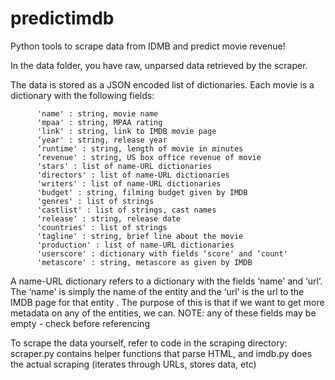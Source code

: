 predictimdb
===========

Python tools to scrape data from IDMB and predict movie revenue!

In the data folder, you have raw, unparsed data retrieved by the scraper.

The data is stored as a JSON encoded list of dictionaries. Each movie is a dictionary with the following fields:


	      'name' : string, movie name
	      'mpaa' : string, MPAA rating
	      'link' : string, link to IMDB movie page
	      ‘year' : string, release year
	      ‘runtime' : string, length of movie in minutes
	      ‘revenue' : string, US box office revenue of movie
	      'stars' : list of name-URL dictionaries
	      'directors' : list of name-URL dictionaries
	      'writers' : list of name-URL dictionaries
	      'budget' : string, filming budget given by IMDB
	      'genres' : list of strings
	      'castlist' : list of strings, cast names
	      'release' : string, release date
	      'countries' : list of strings
	      'tagline' : string, brief line about the movie
	      'production' : list of name-URL dictionaries
	      'userscore' : dictionary with fields ‘score' and ‘count'
	      'metascore' : string, metascore as given by IMDB

A name-URL dictionary refers to a dictionary with the fields ‘name' and ‘url’. The ‘name' is simply the name of the entity and the ‘url' is the url to the IMDB page for that entity . The purpose of this is that if we want to get more metadata on any of the entities, we can. NOTE: any of these fields may be empty - check before referencing

To scrape the data yourself, refer to code in the scraping directory: scraper.py contains helper functions that parse HTML, and imdb.py does the actual scraping (iterates through URLs, stores data, etc)

